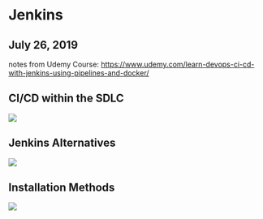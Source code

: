 # Jenkins

July 26, 2019
-------------

notes from Udemy Course:
https://www.udemy.com/learn-devops-ci-cd-with-jenkins-using-pipelines-and-docker/

## CI/CD within the SDLC
![](../../imgs/Screen_Shot_2019-07-26_at_7.52.02_PM.png)

## Jenkins Alternatives
![](../../imgs/screen-1.png)

## Installation Methods
![](../../imgs/screen-2.png)
